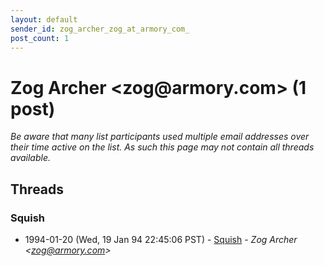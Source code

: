 ```yaml
---
layout: default
sender_id: zog_archer_zog_at_armory_com_
post_count: 1
---
```


# Zog Archer <zog<span>@</span>armory.com> (1 post)

_Be aware that many list participants used multiple email addresses over their time active on the list. As such this page may not contain all threads available._

## Threads

### Squish
+ 1994-01-20 (Wed, 19 Jan 94 22:45:06 PST) - [Squish](/archive/1994/01/6b86644099c25da48ae9ea2193706655fc799f43f74d31422d680addac81e3de) - _Zog Archer \<zog@armory.com\>_

